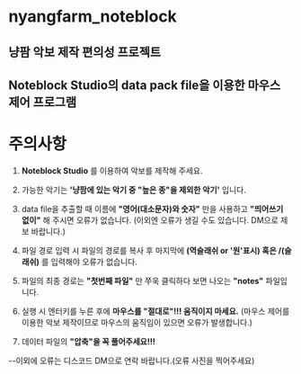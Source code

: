 # nyangfarm_noteblock

## 냥팜 악보 제작 편의성 프로젝트

## Noteblock Studio의 data pack file을 이용한 마우스 제어 프로그램

# 주의사항
1. **Noteblock Studio** 를 이용하여 악보를 제작해 주세요.

2. 가능한 악기는 **'냥팜에 있는 악기 중 "높은 종"을 제외한 악기'** 입니다.

3. data file을 추출할 때 이름에 **"영어(대소문자)와 숫자"** 만을 사용하고 **"띄어쓰기 없이"** 해 주시면 오류가 없습니다.
(이외엔 오류가 생길 수도 있습니다. DM으로 제보 바랍니다.)

4. 파일 경로 입력 시 파일의 경로를 복사 후 마지막에 **\(역슬래쉬 or '원'표시) 혹은 /(슬래쉬)** 를 입력해야 오류가 없습니다.

5. 파일의 최종 경로는 **"첫번째 파일"** 만 쭈욱 클릭하다 보면 나오는 **"notes"** 파일입니다.

6. 실행 시 엔터키를 누른 후에 **마우스를 "절대로"!!! 움직이지 마세요.** (마우스 제어를 이용한 악보 제작이므로 마우스의 움직임이 있으면 오류가 발생합니다.)

7. 데이터 파일의 **"압축"을 꼭 풀어주세요!!!**

--이외에 오류는 디스코드 DM으로 연락 바랍니다.(오류 사진을 찍어주세요)
